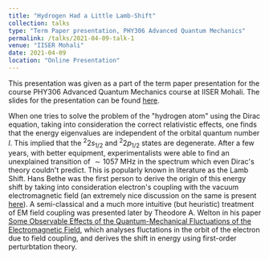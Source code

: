 ```yaml
---
title: "Hydrogen Had a Little Lamb-Shift"
collection: talks
type: "Term Paper presentation, PHY306 Advanced Quantum Mechanics"
permalink: /talks/2021-04-09-talk-1
venue: "IISER Mohali"
date: 2021-04-09 
location: "Online Presentation"
---
```


This presentation was given as a part of the term paper presentation for the course PHY306 Advanced Quantum Mechanics course at IISER Mohali. The slides for the presentation can be found [here](https://kunal1729verma.github.io/files/lamb_shift_slides.pdf).


When one tries to solve the problem of the "hydrogen atom" using the Dirac equation, taking into consideration the correct relativistic effects, one finds that the energy eigenvalues are independent of the orbital quantum number $l$. This implied that the ${}^2 2s_{1/2}$ and ${}^2 2p_{1/2}$ states are degenerate. After a few years, with better equipment, experimentalists were able to find an unexplained transition of $\sim 1057 \text{ MHz}$ in the spectrum which even Dirac's theory couldn't predict. This is popularly known in literature as the Lamb Shift. Hans Bethe was the first person to derive the origin of this energy shift by taking into consideration electron's coupling with the vacuum electromagnetic field (an extremely nice discussion on the same is present [here](https://www.ias.ac.in/article/fulltext/reso/010/10/0033-0048)). A semi-classical and a much more intuitive (but heuristic) treatment of EM field coupling was presented later by Theodore A. Welton in his paper [Some Observable Effects of the Quantum-Mechanical Fluctuations of the Electromagnetic Field](https://journals.aps.org/pr/abstract/10.1103/PhysRev.74.1157), which analyses fluctations in the orbit of the electron due to field coupling, and derives the shift in energy using first-order perturbtation theory. 
